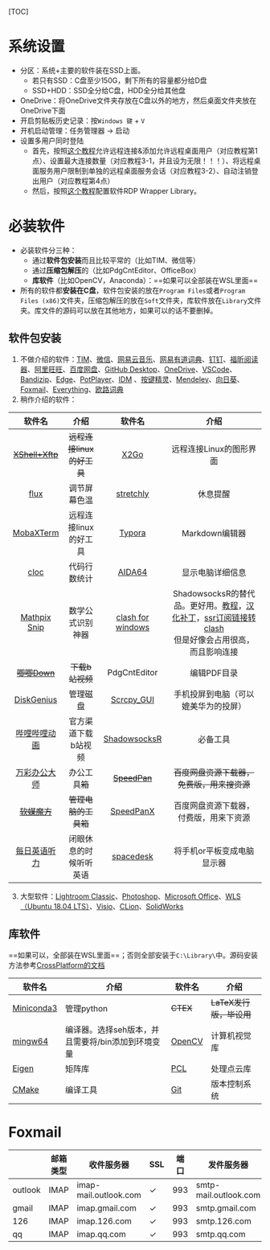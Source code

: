 [TOC]

# 系统设置

- 分区：系统+主要的软件装在SSD上面。
    - 若只有SSD：C盘至少150G，剩下所有的容量都分给D盘
    - SSD+HDD：SSD全分给C盘，HDD全分给其他盘
- OneDrive：将OneDrive文件夹存放在C盘以外的地方，然后桌面文件夹放在OneDrive下面
- 开启剪贴板历史记录：按`Windows 键` + `V`
- 开机启动管理：任务管理器 -> 启动
- 设置多用户同时登陆
    - 首先，按照[这个教程](https://blog.csdn.net/u010804317/article/details/100055558)允许远程连接&添加允许远程桌面用户（对应教程第1点）、设置最大连接数量（对应教程3-1，并且设为无限！！！）、将远程桌面服务用户限制到单独的远程桌面服务会话（对应教程3-2）、自动注销登出用户（对应教程第4点）
    - 然后，按照[这个教程](https://blog.csdn.net/u010804317/article/details/104011926)配置软件RDP Wrapper Library。

# 必装软件

+ 必装软件分三种：
    + 通过**软件包安装**而且比较平常的（比如TIM、微信等）
    + 通过**压缩包解压**的（比如PdgCntEditor、OfficeBox）
    + **库软件**（比如OpenCV，Anaconda）：==如果可以全部装在WSL里面==
+ 所有的软件都**安装在C盘**，软件包安装的放在`Program Files`或者`Program Files (x86)`文件夹，压缩包解压的放在`Soft`文件夹，库软件放在`Library`文件夹。库文件的源码可以放在其他地方，如果可以的话不要删掉。
## 软件包安装
1. 不做介绍的软件：[TIM](https://tim.qq.com/download.html)、[微信](https://pc.weixin.qq.com/)、[网易云音乐](https://music.163.com/download)、[网易有道词典](https://cidian.youdao.com/index.html)、[钉钉](https://www.dingtalk.com/download)、[福昕阅读器](https://www.foxitsoftware.cn/downloads/PDF)、[阿里旺旺](https://wangwang.taobao.com/)、[百度网盘](https://pan.baidu.com/download)、[GitHub Desktop](https://help.github.com/cn/desktop/getting-started-with-github-desktop/installing-github-desktop)、[OneDrive](https://www.microsoft.com/zh-cn/microsoft-365/onedrive/online-cloud-storage)、[VSCode](https://code.visualstudio.com/download)、[Bandizip](https://cn.bandisoft.com/bandizip/)、[Edge](https://www.microsoft.com/zh-cn/edge/)、[PotPlayer](https://daumpotplayer.com/download/)、[IDM](./Material/IDM.6.38.Build.2.Final.Retail.zip) 、[按键精灵](http://download.myanjian.com/)、[Mendeley](https://www.mendeley.com/download-desktop/)、[向日葵](https://sunlogin.oray.com/personal/download/)、[Foxmail](https://www.foxmail.com/)、[Everything](https://www.voidtools.com/zh-cn/downloads/)、[欧路词典](https://www.eudic.net/v4/en/app/download)
2. 稍作介绍的软件：

| 软件名 | 介绍                | 软件名      | 介绍|
| :---: | :---: | :---: | :---: |
| ~~[XShell+Xftp](https://www.netsarang.com/zh/free-for-home-school/)~~ | ~~远程连接linux的好工具~~ | [X2Go](https://wiki.x2go.org/doku.php/download:start) | 远程连接Linux的图形界面 |
|[flux](https://justgetflux.com/)|调节屏幕色温|[stretchly](https://github.com/hovancik/stretchly/releases)|休息提醒|
|[MobaXTerm](https://mobaxterm.mobatek.net/download.html)|远程连接linux的好工具|[Typora](https://typora.io/#download)|Markdown编辑器|
|[cloc](https://github.com/AlDanial/cloc)|代码行数统计|[AIDA64](https://www.aida64.com/downloads)|显示电脑详细信息|
|  [Mathpix Snip](https://mathpix.com/#downloads)  |     数学公式识别神器      |[clash for windows](https://github.com/Fndroid/clash_for_windows_pkg/releases)|ShadowsocksR的替代品。更好用。[教程](https://merlinblog.xyz/wiki/cfw.html)，[汉化补丁](https://github.com/BoyceLig/Clash_Chinese_Patch/releases)，[ssr订阅链接转clash](https://bianyuan.xyz/)<br>但是好像会占用很高，而且影响连接|
|~~[唧唧Down](http://client.jijidown.com/)~~ | ~~下载b站视频~~ | PdgCntEditor | 编辑PDF目录                        |
| [DiskGenius](https://www.diskgenius.cn/download.php)  | 管理磁盘     | [Scrcpy_GUI](https://github.com/Tomotoes/scrcpy-gui/releases) | 手机投屏到电脑（可以媲美华为的投屏） |
| [哔哩哔哩动画](https://www.microsoft.com/zh-cn/p/%e5%93%94%e5%93%a9%e5%93%94%e5%93%a9%e5%8a%a8%e7%94%bb/9nblggh5q5fv?activetab=pivot:overviewtab) | 官方渠道下载b站视频 | [ShadowsocksR](https://github.com/shadowsocksrr/shadowsocksr-csharp) | 必备工具                       |
| [万彩办公大师](http://www.wofficebox.com/) | 办公工具~~箱~~ | ~~[SpeedPan](http://supanx.com/speedpan-free.html)~~ | ~~百度网盘资源下载器，免费版，用来搜资源~~ |
| ~~[软媒魔方](https://mofang.ruanmei.com/)~~ | ~~管理电脑的工具箱~~ | [SpeedPanX](http://supanx.com/)    | 百度网盘资源下载器，付费版，用来下资源 |
|[每日英语听力](https://www.eudic.net/v4/en/app/ting)|闭眼休息的时候听听英语|[spacedesk](https://spacedesk.net/##box_434)|将手机or平板变成电脑显示器|

3. 大型软件：[Lightroom Classic](https://mp.weixin.qq.com/s/RH0oCJWD00QFXpuCYwB8oA)、[Photoshop](https://mp.weixin.qq.com/s/RH0oCJWD00QFXpuCYwB8oA)、[Microsoft Office](https://mp.weixin.qq.com/s/RH0oCJWD00QFXpuCYwB8oA)、[WLS（Ubuntu 18.04 LTS）](https://docs.microsoft.com/zh-cn/windows/wsl/install-win10)、[Visio](https://mp.weixin.qq.com/s/RH0oCJWD00QFXpuCYwB8oA)、[CLion](https://www.jetbrains.com/clion/download/#section=windows)、[SolidWorks](https://mp.weixin.qq.com/s/RH0oCJWD00QFXpuCYwB8oA)

## 库软件

==如果可以，全部装在WSL里面==；否则全部安装于`C:\Library\`中。源码安装方法参考[CrossPlatform的文档](./CrossPlatform.md)

| 软件名 | 介绍| 软件名| 介绍|
| ---------- | ------ | ------------ | ------ |
| [Miniconda3](https://www.anaconda.com/distribution/) | 管理python| ~~CTEX~~ | ~~LaTeX发行版，毕设用~~ |
| [mingw64](https://sourceforge.net/projects/mingw-w64/files/mingw-w64/) | 编译器。选择seh版本，并且需要将/bin添加到环境变量 |[OpenCV](https://github.com/opencv/opencv/releases)| 计算机视觉库|
|[Eigen](http://eigen.tuxfamily.org/index.php?title=Main_Page)|矩阵库|[PCL](https://github.com/PointCloudLibrary/pcl/releases)|处理点云库|
|[CMake](https://cmake.org/download/)|编译工具|[Git](https://git-scm.com/download/win)|版本控制系统|

# Foxmail

|         | 邮箱类型 | 收件服务器            | SSL      | 端口 | 发件服务器            | SSL      | 端口 |
| ------- | -------- | --------------------- | -------- | ---- | --------------------- | -------- | ---- |
| outlook | IMAP     | imap-mail.outlook.com | &#10003; | 993  | smtp-mail.outlook.com | STARTTLS | 587  |
| gmail   | IMAP     | imap.gmail.com        | &#10003; | 993  | smtp.gmail.com        | &#10003; | 465  |
| 126     | IMAP     | imap.126.com          | &#10003; | 993  | smtp.126.com          | &#10003; | 465  |
| qq      | IMAP     | imap.qq.com           | &#10003; | 993  | smtp.qq.com           | &#10003; | 465  |



>

